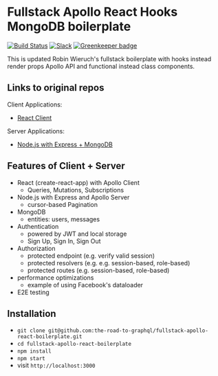 # Fullstack Apollo React Hooks MongoDB boilerplate

[![Build Status](https://travis-ci.org/the-road-to-graphql/fullstack-apollo-react-boilerplate.svg?branch=master)](https://travis-ci.org/the-road-to-graphql/fullstack-apollo-react-boilerplate) [![Slack](https://slack-the-road-to-learn-react.wieruch.com/badge.svg)](https://slack-the-road-to-learn-react.wieruch.com/) [![Greenkeeper badge](https://badges.greenkeeper.io/the-road-to-graphql/fullstack-apollo-react-boilerplate.svg)](https://greenkeeper.io/)

This is updated Robin Wieruch's fullstack boilerplate with hooks instead render props Apollo API and functional instead class components.

## Links to original repos

Client Applications:

- [React Client](https://github.com/the-road-to-graphql/fullstack-apollo-react-boilerplate)

Server Applications:

- [Node.js with Express + MongoDB](https://github.com/the-road-to-graphql/fullstack-apollo-express-mongodb-boilerplate)

## Features of Client + Server

- React (create-react-app) with Apollo Client
  - Queries, Mutations, Subscriptions
- Node.js with Express and Apollo Server
  - cursor-based Pagination
- MongoDB
  - entities: users, messages
- Authentication
  - powered by JWT and local storage
  - Sign Up, Sign In, Sign Out
- Authorization
  - protected endpoint (e.g. verify valid session)
  - protected resolvers (e.g. e.g. session-based, role-based)
  - protected routes (e.g. session-based, role-based)
- performance optimizations
  - example of using Facebook's dataloader
- E2E testing

## Installation

- `git clone git@github.com:the-road-to-graphql/fullstack-apollo-react-boilerplate.git`
- `cd fullstack-apollo-react-boilerplate`
- `npm install`
- `npm start`
- visit `http://localhost:3000`
